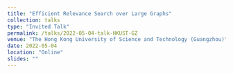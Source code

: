 ```yaml
---
title: "Efficient Relevance Search over Large Graphs"
collection: talks
type: "Invited Talk"
permalink: /talks/2022-05-04-talk-HKUST-GZ
venue: "The Hong Kong University of Science and Technology (Guangzhou)"
date: 2022-05-04
location: "Online"
slides: ""
---
```

